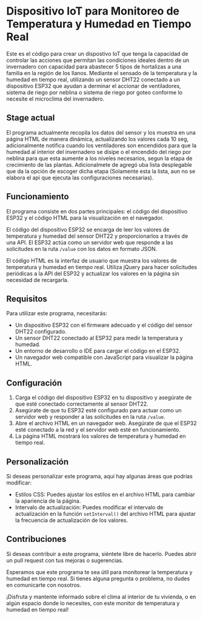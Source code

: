 # Dispositivo IoT para Monitoreo de Temperatura y Humedad en Tiempo Real

Este es el código para crear un dispostivo IoT que tenga la capacidad de controlar las acciones que permitan las condiciones ideales dentro de un invernadero con capacidad para abastecer  5 tipos de hortalizas a una familia en la región de los llanos. Mediante el  sensado de  la temperatura y la humedad en tiempo real, utilizando un sensor DHT22 conectado a un dispositivo ESP32  que ayudan a derminar el accionar de ventiladores, sistema de riego por neblina o sistema de riego por goteo conforme lo necesite el microclima del invernadero. 

## Stage actual 
El programa actualmente  recopila los datos del sensor y los muestra en una página HTML de manera dinámica, actualizando los valores cada 10 seg, adicionalmente notifica cuando los ventiladores son encendidos para que la humedad al interior del invernadero se disipe o el encendido del riego por neblina para que esta aumente a los niveles necesarios, segun la etapa de crecimiento de las plantas. Adicionalmete de agregó uba lista desplegable que da la opción de escoger dicha etapa (Solamente esta la lista, aun no se elabora el api que ejecuta las configuraciones necesarias).

## Funcionamiento

El programa consiste en dos partes principales: el código del dispositivo ESP32 y el código HTML para la visualización en el navegador.

El código del dispositivo ESP32 se encarga de leer los valores de temperatura y humedad del sensor DHT22 y proporcionarlos a través de una API. El ESP32 actúa como un servidor web que responde a las solicitudes en la ruta `/value` con los datos en formato JSON.

El código HTML es la interfaz de usuario que muestra los valores de temperatura y humedad en tiempo real. Utiliza jQuery para hacer solicitudes periódicas a la API del ESP32 y actualizar los valores en la página sin necesidad de recargarla.

## Requisitos

Para utilizar este programa, necesitarás:

- Un dispositivo ESP32 con el firmware adecuado y el código del sensor DHT22 configurado.
- Un sensor DHT22 conectado al ESP32 para medir la temperatura y humedad.
- Un entorno de desarrollo o IDE para cargar el código en el ESP32.
- Un navegador web compatible con JavaScript para visualizar la página HTML.

## Configuración

1. Carga el código del dispositivo ESP32 en tu dispositivo y asegúrate de que esté conectado correctamente al sensor DHT22.
2. Asegúrate de que tu ESP32 esté configurado para actuar como un servidor web y responder a las solicitudes en la ruta `/value`.
3. Abre el archivo HTML en un navegador web. Asegúrate de que el ESP32 esté conectado a la red y el servidor web esté en funcionamiento.
4. La página HTML mostrará los valores de temperatura y humedad en tiempo real.

## Personalización

Si deseas personalizar este programa, aquí hay algunas áreas que podrías modificar:

- Estilos CSS: Puedes ajustar los estilos en el archivo HTML para cambiar la apariencia de la página.
- Intervalo de actualización: Puedes modificar el intervalo de actualización en la función `setInterval()` del archivo HTML para ajustar la frecuencia de actualización de los valores.

## Contribuciones

Si deseas contribuir a este programa, siéntete libre de hacerlo. Puedes abrir un pull request con tus mejoras o sugerencias.

Esperamos que este programa te sea útil para monitorear la temperatura y humedad en tiempo real. Si tienes alguna pregunta o problema, no dudes en comunicarte con nosotros.

¡Disfruta y mantente informado sobre el clima al interior de tu vivienda, o en algún espacio donde lo necesites, con este monitor de temperatura y humedad en tiempo real!

